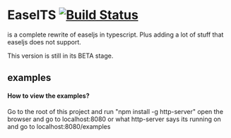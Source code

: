 # EaselTS [![Build Status](https://travis-ci.org/mientjan/EaselTS.svg?branch=typescript.1.5.3)](https://travis-ci.org/mientjan/EaselTS)

is a complete rewrite of easeljs in typescript. Plus adding a lot of stuff that easeljs does not support.

This version is still in its BETA stage.

## examples

#### How to view the examples?
Go to the root of this project and run "npm install -g http-server"
open the browser and go to localhost:8080 or what http-server says its running on
and go to localhost:8080/examples
